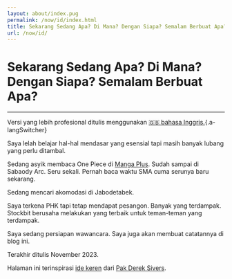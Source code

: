 ```yaml
---
layout: about/index.pug
permalink: /now/id/index.html
title: Sekarang Sedang Apa? Di Mana? Dengan Siapa? Semalam Berbuat Apa?
url: /now/id/
---
```


# Sekarang Sedang Apa? Di Mana? Dengan Siapa? Semalam Berbuat Apa?
-----------------------------------------------------------------

Versi yang lebih profesional ditulis menggunakan [🇬🇧 bahasa Inggris.](/now/){.a-langSwitcher}

Saya lelah belajar hal-hal mendasar yang esensial tapi masih banyak lubang yang perlu ditambal.

Sedang asyik membaca One Piece di [Manga Plus](https://mangaplus.shueisha.co.jp/). Sudah sampai di Sabaody Arc. Seru sekali. Pernah baca waktu SMA cuma serunya baru sekarang.

Sedang mencari akomodasi di Jabodetabek.

Saya terkena PHK tapi tetap mendapat pesangon. Banyak yang terdampak. Stockbit berusaha melakukan yang terbaik untuk teman-teman yang terdampak.

Saya sedang persiapan wawancara. Saya juga akan membuat catatannya di blog ini.

Terakhir ditulis November 2023.

Halaman ini terinspirasi [ide keren](https://sive.rs/now/) dari [Pak Derek Sivers](https://sive.rs).
